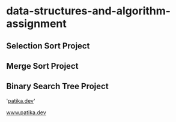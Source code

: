 # data-structures-and-algorithm-assignment
## Selection Sort Project
## Merge Sort Project 
## Binary Search Tree Project


'[patika.dev](https://app.patika.dev/estacigdem)'

www.patika.dev


